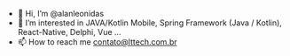 - 👋 Hi, I’m @alanleonidas
- 👀 I’m interested in JAVA/Kotlin Mobile, Spring Framework (Java / Kotlin), React-Native, Delphi, Vue ...
- 📫 How to reach me contato@lttech.com.br

<!---
alanleonidas/alanleonidas is a ✨ special ✨ repository because its `README.md` (this file) appears on your GitHub profile.
You can click the Preview link to take a look at your changes.
--->
